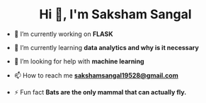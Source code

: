 <h1 align="center">Hi 👋, I'm Saksham Sangal</h1>

- 🔭 I’m currently working on **FLASK**

- 🌱 I’m currently learning **data analytics and why is it necessary**

- 🤝 I’m looking for help with **machine learning**

- 📫 How to reach me **sakshamsangal19528@gmail.com**

- ⚡ Fun fact **Bats are the only mammal that can actually fly.**
